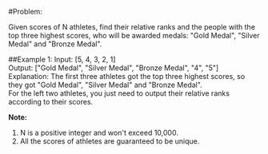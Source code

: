 #Problem:  

Given scores of N athletes, find their relative ranks and the people with the top three highest scores, who will be awarded medals: "Gold Medal", "Silver Medal" and "Bronze Medal".

##Example 1:
	Input: [5, 4, 3, 2, 1]  
	Output: ["Gold Medal", "Silver Medal", "Bronze Medal", "4", "5"]
	Explanation: The first three athletes got the top three highest scores, so they got "Gold Medal", "Silver Medal" and "Bronze Medal".   
	For the left two athletes, you just need to output their relative ranks according to their scores.  

**Note:**
  1. N is a positive integer and won't exceed 10,000.
  2. All the scores of athletes are guaranteed to be unique.
